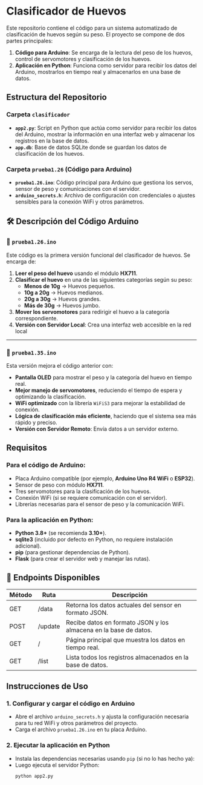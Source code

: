 # Clasificador de Huevos

Este repositorio contiene el código para un sistema automatizado de clasificación de huevos según su peso. El proyecto se compone de dos partes principales:

1. **Código para Arduino**: Se encarga de la lectura del peso de los huevos, control de servomotores y clasificación de los huevos.
2. **Aplicación en Python**: Funciona como servidor para recibir los datos del Arduino, mostrarlos en tiempo real y almacenarlos en una base de datos.

## Estructura del Repositorio

### Carpeta `clasificador`
- **`app2.py`**: Script en Python que actúa como servidor para recibir los datos del Arduino, mostrar la información en una interfaz web y almacenar los registros en la base de datos.
- **`app.db`**: Base de datos SQLite donde se guardan los datos de clasificación de los huevos.

### Carpeta `prueba1.26` (Código para Arduino)
- **`prueba1.26.ino`**: Código principal para Arduino que gestiona los servos, sensor de peso y comunicaciones con el servidor.
- **`arduino_secrets.h`**: Archivo de configuración con credenciales o ajustes sensibles para la conexión WiFi y otros parámetros.

## 🛠️ Descripción del Código Arduino

### 🔹 `prueba1.26.ino`
Este código es la primera versión funcional del clasificador de huevos. Se encarga de:

1. **Leer el peso del huevo** usando el módulo **HX711**.
2. **Clasificar el huevo** en una de las siguientes categorías según su peso:
   - **Menos de 10g** → Huevos pequeños.
   - **10g a 20g** → Huevos medianos.
   - **20g a 30g** → Huevos grandes.
   - **Más de 30g** → Huevos jumbo.
3. **Mover los servomotores** para redirigir el huevo a la categoría correspondiente.
5. **Versión con Servidor Local**: Crea una interfaz web accesible en la red local

---

### 🔹 `prueba1.35.ino`
Esta versión mejora el código anterior con:
- **Pantalla OLED** para mostrar el peso y la categoría del huevo en tiempo real.
- **Mejor manejo de servomotores**, reduciendo el tiempo de espera y optimizando la clasificación.
- **WiFi optimizado** con la librería `WiFiS3` para mejorar la estabilidad de conexión.
- **Lógica de clasificación más eficiente**, haciendo que el sistema sea más rápido y preciso.
- **Versión con Servidor Remoto**: Envía datos a un servidor externo.


## Requisitos

### Para el código de Arduino:
- Placa Arduino compatible (por ejemplo, **Arduino Uno R4 WiFi** o **ESP32**).
- Sensor de peso con módulo **HX711**.
- Tres servomotores para la clasificación de los huevos.
- Conexión WiFi (si se requiere comunicación con el servidor).
- Librerías necesarias para el sensor de peso y la comunicación WiFi.

### Para la aplicación en Python:
- **Python 3.8+** (se recomienda **3.10+**).
- **sqlite3** (incluido por defecto en Python, no requiere instalación adicional).
- **pip** (para gestionar dependencias de Python).
- **Flask** (para crear el servidor web y manejar las rutas).

## 📜 Endpoints Disponibles

| Método | Ruta       | Descripción |
|--------|------------|-------------|
| GET    | /data      | Retorna los datos actuales del sensor en formato JSON. |
| POST   | /update    | Recibe datos en formato JSON y los almacena en la base de datos. |
| GET    | /          | Página principal que muestra los datos en tiempo real. |
| GET    | /list      | Lista todos los registros almacenados en la base de datos. |

## Instrucciones de Uso

### 1. Configurar y cargar el código en Arduino
- Abre el archivo `arduino_secrets.h` y ajusta la configuración necesaria para tu red WiFi y otros parámetros del proyecto.
- Carga el archivo `prueba1.26.ino` en tu placa Arduino.

### 2. Ejecutar la aplicación en Python
- Instala las dependencias necesarias usando `pip` (si no lo has hecho ya):
- Luego ejecuta el servidor Python:
  ```bash
  python app2.py

